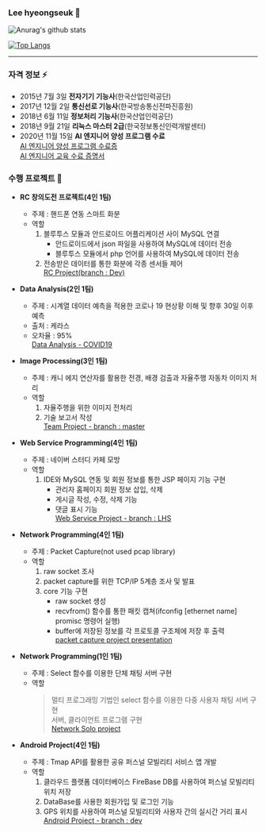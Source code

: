 ### Lee hyeongseuk 👋   

![Anurag's github stats](https://github-readme-stats.vercel.app/api?username=leehyeongseuk&show_icons=true&theme=dark)   

[![Top Langs](https://github-readme-stats.vercel.app/api/top-langs/?username=leehyeongseuk&show_icons=true)](https://github.com/anuraghazra/github-readme-stats)   

***   

### 자격 정보 ⚡   
  - 2015년 7월 3일 **전자기기 기능사**(한국산업인력공단)   
  - 2017년 12월 2일 **통신선로 기능사**(한국방송통신전파진흥원)   
  - 2018년 6월 11일 **정보처리 기능사**(한국산업인력공단)   
  - 2018년 9월 21일 **리눅스 마스터 2급**(한국정보통신인력개발센터)   
  - 2020년 11월 15일 **AI 엔지니어 양성 프로그램 수료**   
  [AI 엔지니어 양성 프로그램 수료증](https://github.com/leehyeongseuk/Data_Analysis/blob/master/AI_Engineer_%EC%96%91%EC%84%B1_%EC%88%98%EB%A3%8C%EC%A6%9D/%5B%EC%84%9C%EC%9A%B8%EA%B3%BC%EA%B8%B0%EB%8C%80%5D%202020%20%EC%98%A8%EB%9D%BC%EC%9D%B8%20AI%20Engineer%20%EC%96%91%EC%84%B1%20%EA%B3%BC%EC%A0%95_Lv1%20%EC%88%98%EB%A3%8C%EC%A6%9D(%EC%9D%B4%ED%98%95%EC%84%9D).pdf)   
  [AI 엔지니어 교육 수료 증명서](https://github.com/leehyeongseuk/Data_Analysis/blob/master/AI_Engineer_%EC%96%91%EC%84%B1_%EC%88%98%EB%A3%8C%EC%A6%9D/%5B%ED%8C%A8%EC%8A%A4%ED%8A%B8%EC%BA%A0%ED%8D%BC%EC%8A%A4%5D%202020%20%EC%98%A8%EB%9D%BC%EC%9D%B8%20AI%20Engineer%20%EC%96%91%EC%84%B1%20%EA%B3%BC%EC%A0%95_Lv1%20%EC%88%98%EB%A3%8C%EC%A6%9D(%EC%9D%B4%ED%98%95%EC%84%9D).pdf)   

### 수행 프로젝트 🌱   
  - **RC 창의도전 프로젝트(4인 1팀)**   
    - 주제 : 핸드폰 연동 스마트 화분   
    - 역할   
      1. 블루투스 모듈과 안드로이드 어플리케이션 사이 MySQL 연결   
          - 안드로이드에서 json 파일을 사용하여 MySQL에 데이터 전송   
          - 블루투스 모듈에서 php 언어를 사용하여 MySQL에 데이터 전송   
      2. 전송받은 데이터를 통한 화분에 각종 센서들 제어   
    [RC Project(branch : Dev)](https://github.com/leehyeongseuk/RC_Project/tree/Dev)   

  - **Data Analysis(2인 1팀)**   
    - 주제 : 시계열 데이터 예측을 적용한 코로나 19 현상황 이해 및 향후 30일 이후 예측   
    - 출처 : 케라스   
    - 오차율 : 95%   
    [Data Analysis - COVID19](https://github.com/leehyeongseuk/Data_Analysis/blob/master/Data_analysis_project/%EC%8B%9C%EA%B3%84%EC%97%B4%EB%8D%B0%EC%9D%B4%ED%84%B0%EC%98%88%EC%B8%A1_%EC%BD%94%EB%A1%9C%EB%82%9819.pdf)   

  - **Image Processing(3인 1팀)**   
    - 주제 : 캐니 에지 연산자를 활용한 전경, 배경 검출과 자율주행 자동차 이미지 처리   
    - 역할   
      1. 자율주행을 위한 이미지 전처리   
      2. 기술 보고서 작성   
    [Team Project - branch : master](https://github.com/leehyeongseuk/ImageProcessing/tree/master/team_project)   

  - **Web Service Programming(4인 1팀)**   
    - 주제 : 네이버 스터디 카페 모방   
    - 역할   
      1. IDE와 MySQL 연동 및 회원 정보를 통한 JSP 페이지 기능 구현   
          - 관리자 홈페이지 회원 정보 삽입, 삭제   
          - 게시글 작성, 수정, 삭제 기능   
          - 댓글 표시 기능   
      [Web Service Project - branch : LHS](https://github.com/leehyeongseuk/Web-Service_Team-project/tree/LHS)   

  - **Network Programming(4인 1팀)**   
    - 주제 : Packet Capture(not used pcap library)   
    - 역할   
      1. raw socket 조사   
      2. packet capture를 위한 TCP/IP 5계층 조사 및 발표   
      3. core 기능 구현   
          - raw socket 생성   
          - recvfrom() 함수를 통한 패킷 캡쳐(ifconfig [ethernet name] promisc 명령어 실행)   
          - buffer에 저장된 정보를 각 프로토콜 구조체에 저장 후 출력   
    [packet capture project presentation](https://github.com/leehyeongseuk/TCPIP/blob/master/PacketCaptureProgram/%ED%8C%A8%ED%82%B7%EC%BA%A1%EC%B3%90%ED%94%84%EB%A1%9C%EA%B7%B8%EB%9E%A8_%EC%84%A4%EA%B3%84.pdf)   

  - **Network Programming(1인 1팀)**   
    - 주제 : Select 함수를 이용한 단체 채팅 서버 구현   
    - 역할   
		> 멀티 프로그래밍 기법인 select 함수를 이용한 다중 사용자 채팅 서버 구현   
		> 서버, 클라이언트 프로그램 구현   
    [Network Solo project](https://github.com/leehyeongseuk/TCPIP/tree/master/Select_Multi_Chat)   

  - **Android Project(4인 1팀)**   
    - 주제 : Tmap API를 활용한 공유 퍼스널 모빌리티 서비스 앱 개발   
    - 역할   
      1. 클라우드 플랫폼 데이터베이스 FireBase DB를 사용하여 퍼스널 모빌리티 위치 저장   
      2. DataBase를 사용한 회원가입 및 로그인 기능   
      3. GPS 위치를 사용하여 퍼스널 모빌리티와 사용자 간의 실시간 거리 표시   
    [Android Project - branch : dev](https://github.com/leehyeongseuk/TMap-flow-coding/blob/master/1%ED%8C%80%20%EC%B5%9C%EC%A2%85%20%EB%B0%9C%ED%91%9C.pdf)   

  
<!--
**leehyeongseck/leehyeongseck** is a ✨ _special_ ✨ repository because its `README.md` (this file) appears on your GitHub profile.

Here are some ideas to get you started:

- 🔭 I’m currently working on ...
- 🌱 I’m currently learning ...
- 👯 I’m looking to collaborate on ...
- 🤔 I’m looking for help with ...
- 💬 Ask me about ...
- 📫 How to reach me: ...
- 😄 Pronouns: ...
- ⚡ Fun fact: ...
-->
